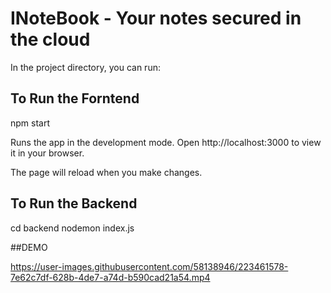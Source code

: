 # INoteBook - Your notes secured in the cloud

In the project directory, you can run:

## To Run the Forntend

npm start

Runs the app in the development mode.
Open http://localhost:3000 to view it in your browser.

The page will reload when you make changes.

## To Run the Backend

cd backend
nodemon index.js

##DEMO



https://user-images.githubusercontent.com/58138946/223461578-7e62c7df-628b-4de7-a74d-b590cad21a54.mp4


